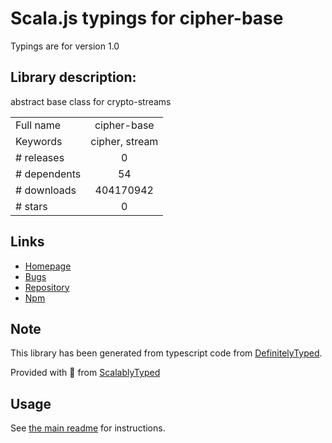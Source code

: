 
# Scala.js typings for cipher-base

Typings are for version 1.0

## Library description:
abstract base class for crypto-streams

|                    |                 |
| ------------------ | :-------------: |
| Full name          | cipher-base |
| Keywords           | cipher, stream |
| # releases         | 0 |
| # dependents       | 54 |
| # downloads        | 404170942 |
| # stars            | 0 |

## Links
- [Homepage](https://github.com/crypto-browserify/cipher-base#readme)
- [Bugs](https://github.com/crypto-browserify/cipher-base/issues)
- [Repository](https://github.com/crypto-browserify/cipher-base)
- [Npm](https://www.npmjs.com/package/cipher-base)
    


## Note
This library has been generated from typescript code from [DefinitelyTyped](https://definitelytyped.org).

Provided with :purple_heart: from [ScalablyTyped](https://github.com/oyvindberg/ScalablyTyped)

## Usage
See [the main readme](../../readme.md) for instructions.


